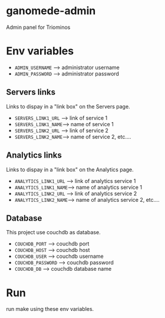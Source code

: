 ganomede-admin
================

Admin panel for Triominos


# Env variables

 - `ADMIN_USERNAME` --> administrator username
 - `ADMIN_PASSWORD` --> administrator password

## Servers links

Links to dispay in a "link box" on the Servers page.

 - `SERVERS_LINK1_URL` --> link of service 1
 - `SERVERS_LINK1_NAME`--> name of service 1
 - `SERVERS_LINK2_URL` --> link of service 2
 - `SERVERS_LINK2_NAME`--> name of service 2, etc....

## Analytics links

Links to dispay in a "link box" on the Analytics page.

 - `ANALYTICS_LINK1_URL` --> link of analytics service 1
 - `ANALYTICS_LINK1_NAME`--> name of analytics service 1
 - `ANALYTICS_LINK2_URL` --> link of analytics service 2
 - `ANALYTICS_LINK2_NAME`--> name of analytics service 2, etc....

## Database

This project use couchdb as database.

 - `COUCHDB_PORT`     --> couchdb port
 - `COUCHDB_HOST`     --> couchdb host
 - `COUCHDB_USER` 	   --> couchdb username
 - `COUCHDB_PASSWORD` --> couchdb password
 - `COUCHDB_DB`       --> couchdb database name

# Run
run make using these env variables.
